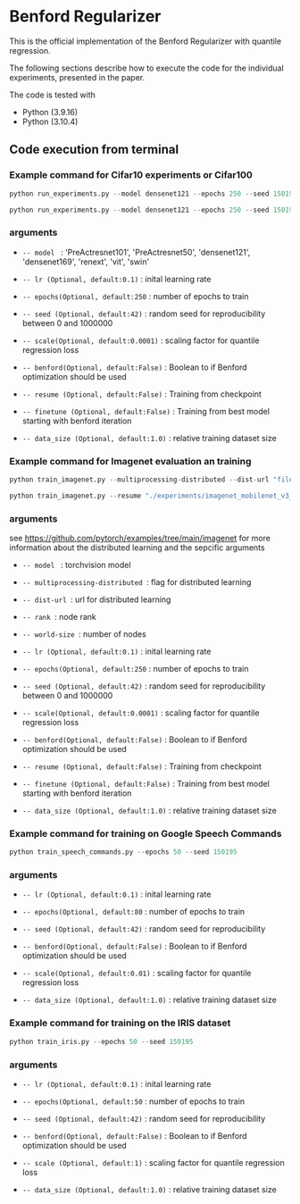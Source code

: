 # Benford Regularizer
This is the official implementation of the Benford Regularizer with quantile regression.

The following sections describe how to execute the code for the individual experiments, presented in the paper.


The code is tested with

* Python (3.9.16)
* Python (3.10.4)

## Code execution from terminal

### Example command for Cifar10 experiments or Cifar100
```python
python run_experiments.py --model densenet121 --epochs 250 --seed 150195 --data_size 0.9 

python run_experiments.py --model densenet121 --epochs 250 --seed 150195 --benford --dataset "cifar100"

```

### arguments

- ```-- model ``` : 'PreActresnet101', 'PreActresnet50', 'densenet121', 'densenet169', 'renext', 'vit', 'swin'

- ```-- lr (Optional, default:0.1)``` : inital learning rate

- ```-- epochs(Optional, default:250``` : number of epochs to train

- ```-- seed (Optional, default:42)``` : random seed for reproducibility between 0 and 1000000

- ```-- scale(Optional, default:0.0001)``` : scaling factor for quantile regression loss

- ```-- benford(Optional, default:False)``` : Boolean to if Benford optimization should be used

- ```-- resume (Optional, default:False)``` : Training from checkpoint

- ```-- finetune (Optional, default:False)``` : Training from best model starting with benford iteration

-  ```-- data_size (Optional, default:1.0)``` : relative training dataset size

### Example command for Imagenet evaluation an training
```python
python train_imagenet.py --multiprocessing-distributed --dist-url "file:///home/benford_regularizer/temp_file" --rank 0 --world-size 1 --batch-size 256 --benford --scale 1e-6

python train_imagenet.py --resume "./experiments/imagenet_mobilenet_v3_small_benford_False_subset_1.0/ckpt_mobilenet_v3_small_9819323527973343954False.pth" --evaluate --model mobilenet_v3_small


```

### arguments
see https://github.com/pytorch/examples/tree/main/imagenet for more information about the distributed learning and the sepcific arguments

- ```-- model ``` : torchvision model

- ```-- multiprocessing-distributed ```: flag for distributed learning

- ```-- dist-url ```: url for distributed learning

- ```-- rank ```: node rank

- ```-- world-size ```: number of nodes

- ```-- lr (Optional, default:0.1)``` : inital learning rate

- ```-- epochs(Optional, default:250``` : number of epochs to train

- ```-- seed (Optional, default:42)``` : random seed for reproducibility between 0 and 1000000

- ```-- scale(Optional, default:0.0001)``` : scaling factor for quantile regression loss

- ```-- benford(Optional, default:False)``` : Boolean to if Benford optimization should be used

- ```-- resume (Optional, default:False)``` : Training from checkpoint

- ```-- finetune (Optional, default:False)``` : Training from best model starting with benford iteration

-  ```-- data_size (Optional, default:1.0)``` : relative training dataset size


### Example command for training on Google Speech Commands
```python
python train_speech_commands.py --epochs 50 --seed 150195

```

### arguments

- ```-- lr (Optional, default:0.1)``` : inital learning rate

- ```-- epochs(Optional, default:80``` : number of epochs to train

- ```-- seed (Optional, default:42)``` : random seed for reproducibility

- ```-- benford(Optional, default:False)``` : Boolean to if Benford optimization should be used

- ```-- scale(Optional, default:0.01)``` : scaling factor for quantile regression loss

-  ```-- data_size (Optional, default:1.0)``` : relative training dataset size

### Example command for training on the IRIS dataset
```python
python train_iris.py --epochs 50 --seed 150195

```

### arguments

- ```-- lr (Optional, default:0.1)``` : inital learning rate

- ```-- epochs(Optional, default:50``` : number of epochs to train

- ```-- seed (Optional, default:42)``` : random seed for reproducibility

- ```-- benford(Optional, default:False)``` : Boolean to if Benford optimization should be used

- ```-- scale (Optional, default:1)``` : scaling factor for quantile regression loss 

-  ```-- data_size (Optional, default:1.0)``` : relative training dataset size
